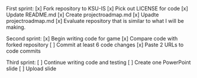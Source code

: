 First sprint:
[x] Fork repository to KSU-IS
[x] Pick out LICENSE for code
[x] Update README.md
[x] Create projectroadmap.md
[x] Upadte projectroadmap.md
[x] Evaluate repository that is similar to what I will be making.

Second sprint:
[x] Begin writing code for game
[x] Compare code with forked repository
[ ] Commit at least 6 code changes
[x] Paste 2 URLs to code commits

Third sprint:
[ ] Continue writing code and testing
[ ] Create one PowerPoint slide
[ ] Upload slide